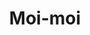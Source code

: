 ---
title: Moi-moi
description: delicious nigerian vegetable soup
featured-image: /uploads/beef-stew.jpg
theme: Others
---